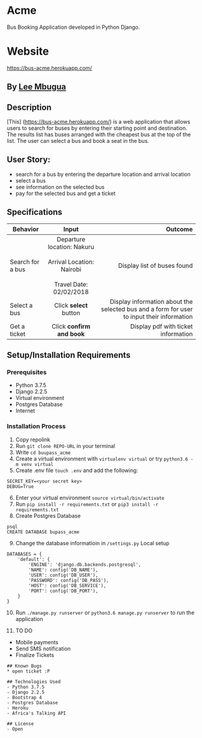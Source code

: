 # Acme
Bus Booking Application developed in Python Django.

# Website
https://bus-acme.herokuapp.com/

## By **[Lee Mbugua](https://github.com/Mbugua)**

## Description
[This] (https://bus-acme.herokuapp.com/) is a web application that allows users to search for buses by entering their starting point and destination. The results list has buses arranged with the cheapest bus at the top of the list. The user can select a bus and book a seat in the bus.

## User Story:
* search for a bus by entering the departure location and arrival location
* select a bus
* see information on the selected bus
* pay for the selected bus and get a ticket

## Specifications
| Behavior        | Input           | Outcome  |
| ------------- |:-------------:| -----:|
| Search for a bus | Departure location: Nakuru <br> <br> Arrival Location: Nairobi <br> <br> Travel Date: 02/02/2018 | Display list of buses found |
| Select a bus | Click **select** button | Display information about the selected bus and a form for user to input their information |
| Get a ticket | Click **confirm and book** | Display pdf with ticket information |

## Setup/Installation Requirements

### Prerequisites
* Python 3.7.5
* Django 2.2.5
* Virtual environment
* Postgres Database
* Internet

### Installation Process
1. Copy repolink
2. Run `git clone REPO-URL` in your terminal
3. Write `cd buupass_acme`
4. Create a virtual environment with `virtualenv virtual` or try `python3.6 -m venv virtual`
5. Create .env file `touch .env` and add the following:
```
SECRET_KEY=<your secret key>
DEBUG=True
```
6. Enter your virtual environment `source virtual/bin/activate`
7. Run `pip install -r requirements.txt` or `pip3 install -r requirements.txt`
8. Create Postgres Database

```
psql
CREATE DATABASE bupass_acme
```
9. Change the database informatioin in `/settings.py`
Local setup
```
DATABASES = {
    'default': {
        'ENGINE': 'django.db.backends.postgresql',
        'NAME': config('DB_NAME'),
        'USER': config('DB_USER'),
        'PASSWORD': config('DB_PASS'),
        'HOST': config('DB_SERVICE'),
        'PORT': config('DB_PORT'),
    }
}
```
10. Run `./manage.py runserver` or `python3.6 manage.py runserver` to run the application

11. TO DO
- Mobile payments
- Send SMS notification
- Finalize Tickets
```
## Known Bugs
* open ticket :P

## Technologies Used
- Python 3.7.5
- Django 2.2.5
- Bootstrap 4
- Postgres Database
- Heroku
- Africa's Talking API

## License
- Open
